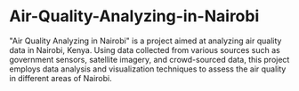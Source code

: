 # Air-Quality-Analyzing-in-Nairobi
 "Air Quality Analyzing in Nairobi" is a project aimed at analyzing air quality data in Nairobi, Kenya. Using data collected from various sources such as government sensors, satellite imagery, and crowd-sourced data, this project employs data analysis and visualization techniques to assess the air quality in different areas of Nairobi.
